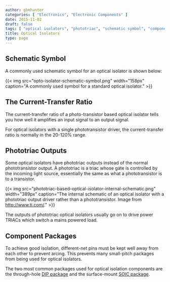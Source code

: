 ```yaml
---
author: gbmhunter
categories: [ "Electronics", "Electronic Components" ]
date: 2015-11-02
draft: false
tags: [ "optical isolators", "phototriac", "schematic symbol", "component package" ]
title: Optical Isolators
type: page
---
```


## Schematic Symbol

A commonly used schematic symbol for an optical isolator is shown below:

{{< img src="opto-isolator-schematic-symbol.png" width="158px" caption="A commonly used symbol for a standard optical isolator."  >}}

## The Current-Transfer Ratio

The current-transfer ratio of a photo-transistor based optical isolator tells you how well it amplifies an input signal to an output signal.

For optical isolators with a single phototransistor driver, the current-transfer ratio is normally in the 20-120% range.

## Phototriac Outputs

Some optical isolators have phototriac outputs instead of the normal phototransistor output. A phototriac is a triac whose gate is controlled by the incoming light source, essentially the same as what a phototransistor is to a transistor.

{{< img src="phototriac-based-optical-isolator-internal-schematic.png" width="389px" caption="The internal schematic of an optical isolator with a phototriac output driver rather than a phototransistor. Image from http://www.ti.com/."  >}}

The outputs of phototriac optical isolators usually go on to drive power TRIACs which switch a mains powered load.

## Component Packages

To achieve good isolation, different-net pins must be kept well away from each other to prevent arcing. This prevents many small-pitch packages from being used for optical isolators.

The two most common packages used for optical isolation components are the through-hole [DIP package](/pcb-design/component-packages/dip-component-package) and the surface-mount [SOIC package](/pcb-design/component-packages/soic-component-package).
